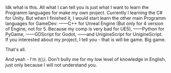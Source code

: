  Idk what is this.
 All what I can tell you is just what I want to learn the Programm languages for make my own project. 
 Currently I learning the C# for Unity. 
 But when I finished it, I would start learn the other main Programm languages for GameDev: 
  ——C++ for Unreal Engine (But only for 4 version of Engine, not for 5. Because my comp is very bad for UE5), 
  ——Python for PyGame, 
  ——GDScript for Godot,
  ——and UnigineScript for UnigineScript. 
 If you interested about my project, I tell you - that is will be game. 
 Big game. 

That's all. 


 





















And yeah - I'm 🇷🇺. Don't bully me for my low level of knowledge in English, just only because I will not understand you. 
